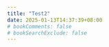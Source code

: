 ```yaml
---
title: "Test2"
date: 2025-01-13T14:37:39+08:00
# bookComments: false
# bookSearchExclude: false
---
```

